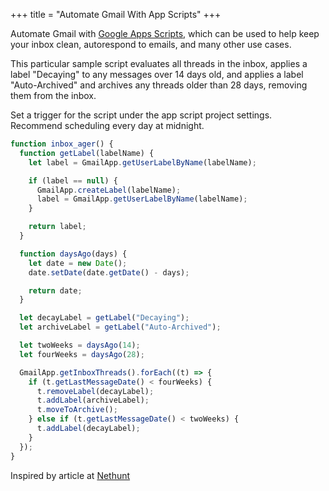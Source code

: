 +++
title = "Automate Gmail With App Scripts"
+++

Automate Gmail with [Google Apps Scripts](https://script.google.com/home), which can be used to help keep your inbox clean, autorespond to emails, and many other use cases.

This particular sample script evaluates all threads in the inbox, applies a label "Decaying" to any messages over 14 days old, and applies a label "Auto-Archived" and archives any threads older than 28 days, removing them from the inbox.

Set a trigger for the script under the app script project settings. Recommend scheduling every day at midnight.

```javascript
function inbox_ager() {
  function getLabel(labelName) {
    let label = GmailApp.getUserLabelByName(labelName);

    if (label == null) {
      GmailApp.createLabel(labelName);
      label = GmailApp.getUserLabelByName(labelName);
    }

    return label;
  }

  function daysAgo(days) {
    let date = new Date();
    date.setDate(date.getDate() - days);

    return date;
  }

  let decayLabel = getLabel("Decaying");
  let archiveLabel = getLabel("Auto-Archived");

  let twoWeeks = daysAgo(14);
  let fourWeeks = daysAgo(28);

  GmailApp.getInboxThreads().forEach((t) => {
    if (t.getLastMessageDate() < fourWeeks) {
      t.removeLabel(decayLabel);
      t.addLabel(archiveLabel);
      t.moveToArchive();
    } else if (t.getLastMessageDate() < twoWeeks) {
      t.addLabel(decayLabel);
    }
  });
}
```

Inspired by article at [Nethunt](https://nethunt.com/blog/how-to-automate-your-email-routine-in-gmail)
